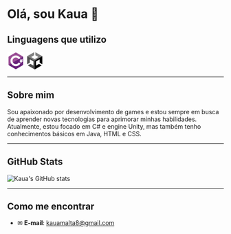 # Olá, sou Kaua 👋

##  Linguagens que utilizo
<div>
  <img src="https://github.com/devicons/devicon/blob/master/icons/csharp/csharp-original.svg" title="C#" alt="C#" width="40" height="40"/>
  <img src="https://github.com/devicons/devicon/blob/master/icons/unity/unity-original.svg" title="Unity" alt="Unity" width="40" height="40"/>
</div>


---

##  Sobre mim
Sou apaixonado por desenvolvimento de games e estou sempre em busca de aprender novas tecnologias para aprimorar minhas habilidades. Atualmente, estou focado em C# e engine Unity, mas também tenho conhecimentos básicos em Java, HTML e CSS.

---

##  GitHub Stats
![Kaua's GitHub stats](https://github-readme-stats.vercel.app/api?username=Kaua&show_icons=true&theme=radical)

---

##  Como me encontrar
- ✉ **E‑mail**: [kauamalta8@gmail.com](mailto:kauamalta8@gmail.com)
